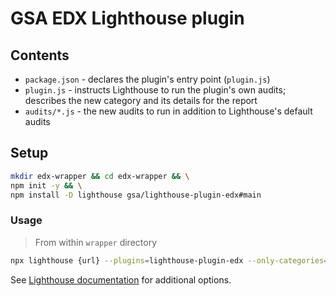 # GSA EDX Lighthouse plugin

## Contents

- `package.json` - declares the plugin's entry point (`plugin.js`)
- `plugin.js` - instructs Lighthouse to run the plugin's own audits; describes the new category and its details for the report
- `audits/*.js` - the new audits to run in addition to Lighthouse's default audits

## Setup
```sh
mkdir edx-wrapper && cd edx-wrapper && \
npm init -y && \
npm install -D lighthouse gsa/lighthouse-plugin-edx#main
```

### Usage
>From within `wrapper` directory
```sh
npx lighthouse {url} --plugins=lighthouse-plugin-edx --only-categories=lighthouse-plugin-edx --view
```
See [Lighthouse documentation](https://github.com/GoogleChrome/lighthouse/#cli-options) for additional options.
